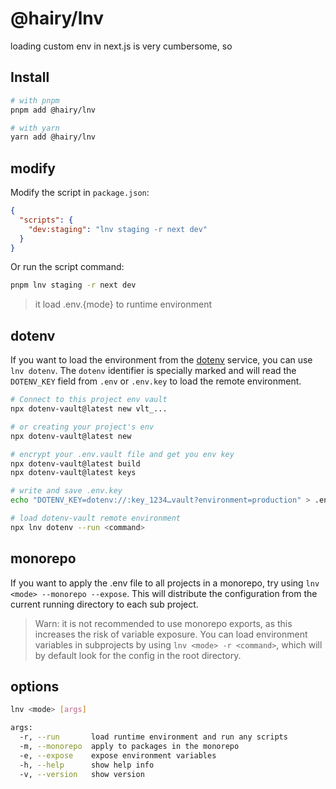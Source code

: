 # @hairy/lnv

loading custom env in next.js is very cumbersome, so

## Install

```sh
# with pnpm
pnpm add @hairy/lnv

# with yarn
yarn add @hairy/lnv
```

## modify

Modify the script in `package.json`:

```json
{
  "scripts": {
    "dev:staging": "lnv staging -r next dev"
  }
}
```

Or run the script command:

```sh
pnpm lnv staging -r next dev
```

> it load .env.{mode} to runtime environment

## dotenv

If you want to load the environment from the [dotenv](https://www.dotenvx.com/) service, you can use `lnv dotenv`. The `dotenv` identifier is specially marked and will read the `DOTENV_KEY` field from `.env` or `.env.key` to load the remote environment.

```sh
# Connect to this project env vault
npx dotenv-vault@latest new vlt_...

# or creating your project's env
npx dotenv-vault@latest new

# encrypt your .env.vault file and get you env key
npx dotenv-vault@latest build
npx dotenv-vault@latest keys

# write and save .env.key
echo "DOTENV_KEY=dotenv://:key_1234…vault?environment=production" > .env.key

# load dotenv-vault remote environment
npx lnv dotenv --run <command>
```

## monorepo

If you want to apply the .env file to all projects in a monorepo, try using `lnv <mode> --monorepo --expose`. This will distribute the configuration from the current running directory to each sub project.

> Warn: it is not recommended to use monorepo exports, as this increases the risk of variable exposure. You can load environment variables in subprojects by using `lnv <mode> -r <command>`, which will by default look for the config in the root directory.

## options

```sh
lnv <mode> [args]

args:
  -r, --run       load runtime environment and run any scripts            [array]
  -m, --monorepo  apply to packages in the monorepo                       [boolean]
  -e, --expose    expose environment variables                            [boolean]
  -h, --help      show help info                                          [boolean]
  -v, --version   show version                                            [boolean]
```